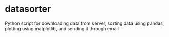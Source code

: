 # datasorter
Python script for downloading data from server, sorting data using pandas, plotting using matplotlib, and sending it through email
